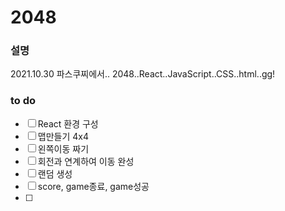 # 2048

### 설명
2021.10.30 파스쿠찌에서.. 2048..React..JavaScript..CSS..html..gg!

### to do
 - [ ] React 환경 구성
 - [ ] 맵만들기 4x4
 - [ ] 왼쪽이동 짜기
 - [ ] 회전과 연계하여 이동 완성
 - [ ] 랜덤 생성
 - [ ] score, game종료, game성공
 - [ ]  
